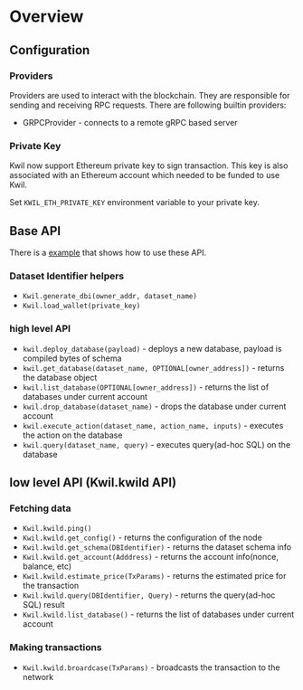 # Overview

## Configuration

### Providers

Providers are used to interact with the blockchain. They are responsible for sending and receiving RPC requests. 
There are following builtin providers:
* GRPCProvider - connects to a remote gRPC based server

### Private Key

Kwil now support Ethereum private key to sign transaction. This key is also associated
with an Ethereum account which needed to be funded to use Kwil.

Set `KWIL_ETH_PRIVATE_KEY` environment variable to your private key.


## Base API

There is a [example](https://github.com/kwilteam/kwil.py/blob/main/examples/lifecycle.py) that shows how to use these API.

### Dataset Identifier helpers

* `Kwil.generate_dbi(owner_addr, dataset_name)`
* `Kwil.load_wallet(private_key)`

### high level API

* `kwil.deploy_database(payload)` - deploys a new database, payload is compiled bytes of schema
* `kwil.get_database(dataset_name, OPTIONAL[owner_address])` - returns the database object
* `kwil.list_database(OPTIONAL[owner_address])` - returns the list of databases under current account
* `kwil.drop_database(dataset_name)` - drops the database under current account
* `kwil.execute_action(dataset_name, action_name, inputs)` - executes the action on the database
* `kwil.query(dataset_name, query)` - executes query(ad-hoc SQL) on the database

## low level API (Kwil.kwild API)

### Fetching data

* `Kwil.kwild.ping()`
* `Kwil.kwild.get_config()` - returns the configuration of the node
* `Kwil.kwild.get_schema(DBIdentifier)` - returns the dataset schema info
* `Kwil.kwild.get_account(Adddress)` - returns the account info(nonce, balance, etc)
* `Kwil.kwild.estimate_price(TxParams)` - returns the estimated price for the transaction
* `Kwil.kwild.query(DBIdentifier, Query)` - returns the query(ad-hoc SQL) result
* `Kwil.kwild.list_database()` - returns the list of databases under current account

### Making transactions

* `Kwil.kwild.broardcase(TxParams)` - broadcasts the transaction to the network
